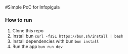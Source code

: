 #Simple PoC for Infopiguła

### How to run

1. Clone this repo
2. Install bun
   `curl -fsSL https://bun.sh/install | bash`
3. Install dependencies with bun
   `bun install`
4. Run the app
   `bun run dev`
